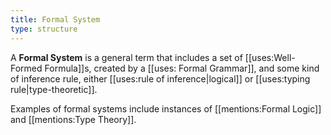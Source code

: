 ```yaml
---
title: Formal System
type: structure
---
```


A **Formal System** is a general term that includes a set of [[uses:Well-Formed Formula]]s, created by a [[uses: Formal Grammar]], and some kind of inference rule, either [[uses:rule of inference|logical]] or [[uses:typing rule|type-theoretic]].

Examples of formal systems include instances of [[mentions:Formal Logic]] and [[mentions:Type Theory]].